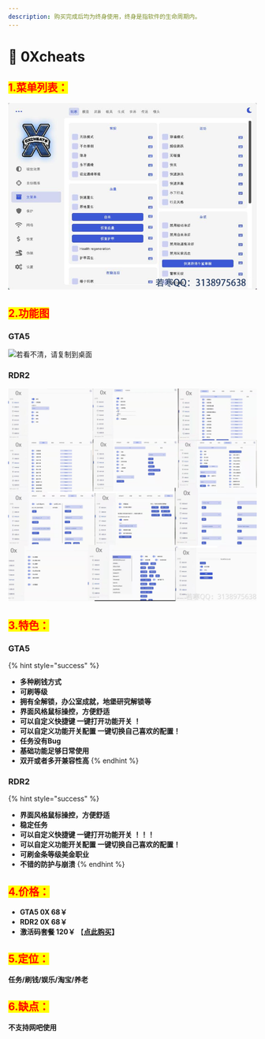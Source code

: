 ```yaml
---
description: 购买完成后均为终身使用，终身是指软件的生命周期内。
---
```


# 🔵 0Xcheats

## <mark style="color:red;">1.菜单列表：</mark>

![](../../.gitbook/assets/列表.png)

## <mark style="color:red;">2.功能图</mark>

### GTA5

![若看不清，请复制到桌面](../../.gitbook/assets/GTA功能图.png)

### RDR2

![若看不清，请复制到桌面](../../.gitbook/assets/RDR2功能图.jpeg)

## <mark style="color:red;">3.特色：</mark>

### GTA5

{% hint style="success" %}
* **多种刷钱方式**
* **可刷等级**
* **拥有全解锁，办公室成就，地堡研究解锁等**
* **界面风格鼠标操控，方便舒适**
* **可以自定义快捷键 一键打开功能开关 ！**
* **可以自定义功能开关配置 一键切换自己喜欢的配置！**
* **任务没有Bug**
* **基础功能足够日常使用**
* **双开或者多开兼容性高**
{% endhint %}

### RDR2

{% hint style="success" %}
* **界面风格鼠标操控，方便舒适**
* **稳定任务**
* **可以自定义快捷键 一键打开功能开关 ！！！**
* **可以自定义功能开关配置 一键切换自己喜欢的配置！**
* **可刷金条等级美金职业**
* **不错的防护与崩溃**
{% endhint %}

## <mark style="color:red;">4.价格：</mark>

* **GTA5 0X                   68￥**
* **RDR2 0X                   68￥**&#x20;
* **激活码套餐                120￥** 【[**点此购买**](https://ruohanfkw.shop/?code=ZnJvbT0xMDA2JmE9MiZiPTg0)**】**

## <mark style="color:red;">5.定位：</mark>

**任务/刷钱/娱乐/淘宝/养老**

## <mark style="color:red;">6.缺点：</mark>

**不支持网吧使用**
